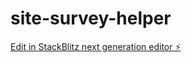 # site-survey-helper

[Edit in StackBlitz next generation editor ⚡️](https://stackblitz.com/~/github.com/matulessy/site-survey-helper)